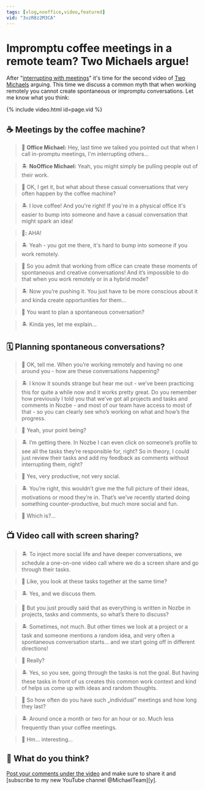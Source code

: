 ```yaml
---
tags: [vlog,nooffice,video,featured]
vid: "3vzR8z2M3CA"
---
```


# Impromptu coffee meetings in a remote team? Two Michaels argue!

After "[interrupting with meetings](/meetings)" it's time for the second video of [Two Michaels](/michaels) arguing. This time we discuss a common myth that when working remotely you cannot create spontaneous or impromptu conversations. Let me know what you think:

{% include video.html id=page.vid %}

<!--More-->

## ☕️ Meetings by the coffee machine?

> 🏢 **Office Michael:** Hey, last time we talked you pointed out that when I call in-promptu meetings, I'm interrupting others…

> 🏝️ **NoOffice Michael:** Yeah, you might simply be pulling people out of their work.

> 🏢 OK, I get it, but what about these casual conversations that very often happen by the coffee machine?

> 🏝️ I love coffee! And you're right! If you're in a physical office it's easier to bump into someone and have a casual conversation that might spark an idea!

> **🏢:** AHA!

> 🏝️ Yeah - you got me there, it's hard to bump into someone if you work remotely.

> 🏢 So you admit that working from office can create these moments of spontaneous and creative conversations! And it’s impossible to do that when you work remotely or in a hybrid mode?

> 🏝️ Now you’re pushing it. You just have to be more conscious about it and kinda create opportunities for them…

> 🏢 You want to plan a spontaneous conversation?

> 🏝️ Kinda yes, let me explain…

## 🗓️ Planning spontaneous conversations?

> 🏢 OK, tell me. When you’re working remotely and having no one around you - how are these conversations happening?

> 🏝️ I know it sounds strange but hear me out - we’ve been practicing this for quite a while now and it works pretty great. Do you remember how previously I told you that we’ve got all projects and tasks and comments in Nozbe - and most of our team have access to most of that - so you can clearly see who’s working on what and how’s the progress.

> 🏢 Yeah, your point being?

> 🏝️ I’m getting there. In Nozbe I can even click on someone’s profile to see all the tasks they’re responsible for, right? So in theory, I could just review their tasks and add my feedback as comments without interrupting them, right?

> 🏢 Yes, very productive, not very social.

> 🏝️ You’re right, this wouldn’t give me the full picture of their ideas, motivations or mood they’re in. That’s we’ve recently started doing something counter-productive, but much more social and fun.

> 🏢 Which is?…

## 📺 Video call with screen sharing?

> 🏝️ To inject more social life and have deeper conversations, we schedule a one-on-one video call where we do a screen share and go through their tasks.

> 🏢 Like, you look at these tasks together at the same time?

> 🏝️ Yes, and we discuss them.

> 🏢 But you just proudly said that as everything is written in Nozbe in projects, tasks and comments, so what’s there to discuss?

> 🏝️ Sometimes, not much. But other times we look at a project or a task and someone mentions a random idea, and very often a spontaneous conversation starts… and we start going off in different directions!

> 🏢 Really?

> 🏝️ Yes, so you see, going through the tasks is not the goal. But having these tasks in front of us creates this common work context and kind of helps us come up with ideas and random thoughts.

> 🏢 So how often do you have such „individual” meetings and how long they last?

> 🏝️ Around once a month or two for an hour or so. Much less frequently than your coffee meetings.

> 🏢 Hm… interesting…

## 🤔 What do you think?

[Post your comments under the video][yt] and make sure to share it and [subscribe to my new YouTube channel @MichaelTeam][y].


[yt]: https://youtube.com/watch?v=3vzR8z2M3CA

[n]: https://michael.gratis/nozbe
[np]: https://michael.gratis/nozbepersonal
